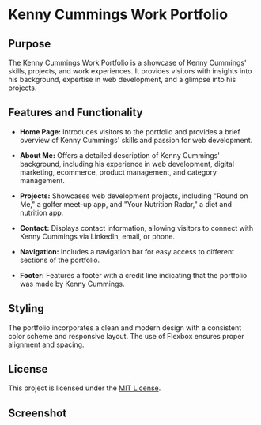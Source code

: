 # Kenny Cummings Work Portfolio

## Purpose

The Kenny Cummings Work Portfolio is a showcase of Kenny Cummings' skills, projects, and work experiences. It provides visitors with insights into his background, expertise in web development, and a glimpse into his projects.

## Features and Functionality

- **Home Page:** Introduces visitors to the portfolio and provides a brief overview of Kenny Cummings' skills and passion for web development.

- **About Me:** Offers a detailed description of Kenny Cummings' background, including his experience in web development, digital marketing, ecommerce, product management, and category management.

- **Projects:** Showcases web development projects, including "Round on Me," a golfer meet-up app, and "Your Nutrition Radar," a diet and nutrition app.

- **Contact:** Displays contact information, allowing visitors to connect with Kenny Cummings via LinkedIn, email, or phone.

- **Navigation:** Includes a navigation bar for easy access to different sections of the portfolio.

- **Footer:** Features a footer with a credit line indicating that the portfolio was made by Kenny Cummings.

## Styling

The portfolio incorporates a clean and modern design with a consistent color scheme and responsive layout. The use of Flexbox ensures proper alignment and spacing.

## License

This project is licensed under the [MIT License](LICENSE).

## Screenshot
